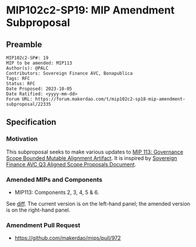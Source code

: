 # MIP102c2-SP19: MIP Amendment Subproposal

## Preamble

```
MIP102c2-SP#: 19
MIP to be amended: MIP113
Author(s): @PALC
Contributors: Sovereign Finance AVC, Bonapublica
Tags: RFC
Status: RFC
Date Proposed: 2023-10-05
Date Ratified: <yyyy-mm-dd>
Forum URL: https://forum.makerdao.com/t/mip102c2-sp18-mip-amendment-subproposal/22335
```

## Specification

### Motivation

This subproposal seeks to make various updates to [MIP 113: Governance Scope Bounded Mutable Alignment Artifact](https://mips.makerdao.com/mips/details/MIP113). It is inspired by [Sovereign Finance AVC Q3 Aligned Scope Proposals Document](https://governance-seedlatam.notion.site/Q3-Sovereign-Finance-AVC-Aligned-Scope-Proposals-Document-b30afb0b07d5467f877be31ba7598dd6).

### Amended MIPs and Components


* MIP113: Components 2, 3, 4, 5 & 6. 

See [diff](https://github.com/makerdao/mips/pull/972/files?diff=split&w=0). The current version is on the left-hand panel; the amended version is on the right-hand panel.

### Amendment Pull Request

- https://github.com/makerdao/mips/pull/972
